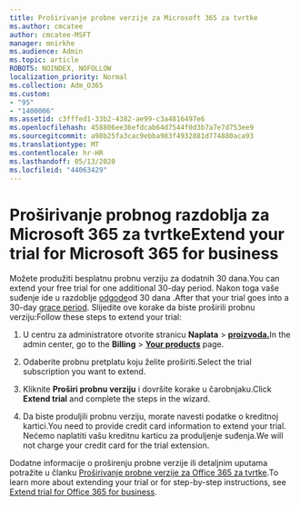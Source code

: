 ```yaml
---
title: Proširivanje probne verzije za Microsoft 365 za tvrtke
ms.author: cmcatee
author: cmcatee-MSFT
manager: mnirkhe
ms.audience: Admin
ms.topic: article
ROBOTS: NOINDEX, NOFOLLOW
localization_priority: Normal
ms.collection: Adm_O365
ms.custom:
- "95"
- "1400006"
ms.assetid: c3fffed1-33b2-4382-ae99-c3a4816497e6
ms.openlocfilehash: 458806ee36efdcab64d7544f0d3b7a7e7d753ee9
ms.sourcegitcommit: a98b25fa3cac9ebba983f4932881d774880aca93
ms.translationtype: MT
ms.contentlocale: hr-HR
ms.lasthandoff: 05/13/2020
ms.locfileid: "44063429"
---
```

# <a name="extend-your-trial-for-microsoft-365-for-business"></a><span data-ttu-id="6fd5f-102">Proširivanje probnog razdoblja za Microsoft 365 za tvrtke</span><span class="sxs-lookup"><span data-stu-id="6fd5f-102">Extend your trial for Microsoft 365 for business</span></span>

<span data-ttu-id="6fd5f-103">Možete produžiti besplatnu probnu verziju za dodatnih 30 dana.</span><span class="sxs-lookup"><span data-stu-id="6fd5f-103">You can extend your free trial for one additional 30-day period.</span></span> <span data-ttu-id="6fd5f-104">Nakon toga vaše suđenje ide u razdoblje [odgode](https://docs.microsoft.com/alchemyinsights/grace-period-for-microsoft-365-free-trial)od 30 dana .</span><span class="sxs-lookup"><span data-stu-id="6fd5f-104">After that your trial goes into a 30-day [grace period](https://docs.microsoft.com/alchemyinsights/grace-period-for-microsoft-365-free-trial).</span></span> <span data-ttu-id="6fd5f-105">Slijedite ove korake da biste proširili probnu verziju:</span><span class="sxs-lookup"><span data-stu-id="6fd5f-105">Follow these steps to extend your trial:</span></span>
  
1. <span data-ttu-id="6fd5f-106">U centru za administratore otvorite stranicu **Naplata** \> **[proizvoda.](https://go.microsoft.com/fwlink/p/?linkid=842054)**</span><span class="sxs-lookup"><span data-stu-id="6fd5f-106">In the admin center, go to the **Billing** \> **[Your products](https://go.microsoft.com/fwlink/p/?linkid=842054)** page.</span></span>

2. <span data-ttu-id="6fd5f-107">Odaberite probnu pretplatu koju želite proširiti.</span><span class="sxs-lookup"><span data-stu-id="6fd5f-107">Select the trial subscription you want to extend.</span></span>

3. <span data-ttu-id="6fd5f-108">Kliknite **Proširi probnu verziju** i dovršite korake u čarobnjaku.</span><span class="sxs-lookup"><span data-stu-id="6fd5f-108">Click **Extend trial** and complete the steps in the wizard.</span></span>

4. <span data-ttu-id="6fd5f-109">Da biste produljili probnu verziju, morate navesti podatke o kreditnoj kartici.</span><span class="sxs-lookup"><span data-stu-id="6fd5f-109">You need to provide credit card information to extend your trial.</span></span> <span data-ttu-id="6fd5f-110">Nećemo naplatiti vašu kreditnu karticu za produljenje suđenja.</span><span class="sxs-lookup"><span data-stu-id="6fd5f-110">We will not charge your credit card for the trial extension.</span></span>

<span data-ttu-id="6fd5f-111">Dodatne informacije o proširenju probne verzije ili detaljnim uputama potražite u članku [Proširivanje probne verzije za Office 365 za tvrtke](https://docs.microsoft.com/microsoft-365/commerce/extend-your-trial).</span><span class="sxs-lookup"><span data-stu-id="6fd5f-111">To learn more about extending your trial or for step-by-step instructions, see [Extend trial for Office 365 for business](https://docs.microsoft.com/microsoft-365/commerce/extend-your-trial).</span></span>
